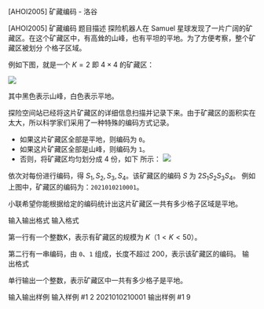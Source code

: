 



[AHOI2005] 矿藏编码 - 洛谷














[AHOI2005] 矿藏编码
题目描述
探险机器人在 Samuel 星球发现了一片广阔的矿藏区。在这个矿藏区中，有高耸的山峰，也有平坦的平地。为了方便考察，整个矿藏区被划分 个格子区域。

例如下图，就是一个 $K=2$ 即 $4 \times 4$ 的矿藏区：

 ![](https://cdn.luogu.com.cn/upload/pic/1646.png) 

其中黑色表示山峰，白色表示平地。

探险空间站已经将这片矿藏区的详细信息扫描并记录下来。由于矿藏区的面积实在太大，所以科学家们采用了一种特殊的编码方式记录。

- 如果这片矿藏区全部是平地，则编码为 `0`。
- 如果这片矿藏区全部是山峰，则编码为 `1`。
- 否则，将矿藏区均匀划分成 $4$ 份，如下 所示：
     ![](https://cdn.luogu.com.cn/upload/pic/1647.png) 

依次对每份进行编码，得 $S_1,S_2,S_3,S_4$。该矿藏区的编码 $S$ 为 $2S_1S_2S_3S_4$。
例如上图中，矿藏区的编码为：`2021010210001`。

小联希望你能根据给定的编码统计出这片矿藏区一共有多少格子区域是平地。

输入输出格式
输入格式

第一行有一个整数K，表示有矿藏区的规模为 $K$（$1 < K < 50$）。

第二行有一串编码，由  `0`、`1` 组成，长度不超过 $200$，表示该矿藏区的编码。
输出格式

单行输出一个整数，表示矿藏区中一共有多少格子是平地。

输入输出样例
输入样例 #1
2
2021010210001
输出样例 #1
9






